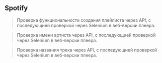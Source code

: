 ## Spotify

> Проверка функциональности создания плейлиста через API, 
с последующией проверкой через Selenium в веб-версии плеера.

> Проверка имени артиста через API, с последующией проверкой через Selenium в веб-версии плеера.

> Проверка названия трека через API, с последующией проверкой через Selenium в веб-версии плеера.
